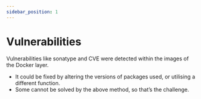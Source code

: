 ```yaml
---
sidebar_position: 1
---
```


# Vulnerabilities

Vulnerabilities like sonatype and CVE were detected within the images of the Docker layer.

- It could be fixed by altering the versions of packages used, or utilising a different function.
- Some cannot be solved by the above method, so that’s the challenge.